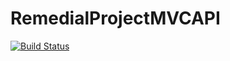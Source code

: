 # RemedialProjectMVCAPI
[![Build Status](https://dev.azure.com/ederlynlat/FY22.03%20BootCamp%20ederlyn.lat/_apis/build/status/EdhzLat.RemedialProjectMVCAPI?branchName=main)](https://dev.azure.com/ederlynlat/FY22.03%20BootCamp%20ederlyn.lat/_build/latest?definitionId=2&branchName=main)
